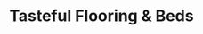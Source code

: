 ---
title: "Tasteful Flooring & Beds"
url: /west-calder/tasteful-flooring-und-beds/
shop: Betten
---